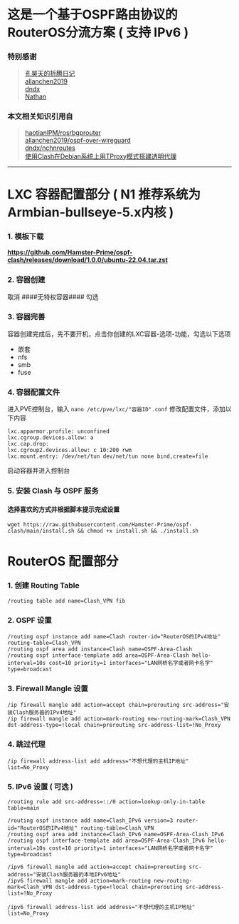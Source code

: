 # 这是一个基于OSPF路由协议的RouterOS分流方案 ( 支持 IPv6 )
### 特别感谢
> [孔昊天的折腾日记](https://www.youtube.com/@user-ek1qg7ti5r)  
> [allanchen2019](https://github.com/allanchen2019)  
> [dndx](https://github.com/dndx)  
> [Nathan](https://nathanyu.me/author/nathanyu/)
### 本文相关知识引用自
> [haotianlPM/rosrbgprouter](https://github.com/haotianlPM/rosrbgprouter)  
> [allanchen2019/ospf-over-wireguard](https://github.com/allanchen2019/ospf-over-wireguard)  
> [dndx/nchnroutes](https://github.com/dndx/nchnroutes)  
> [使用Clash在Debian系统上用TProxy模式搭建透明代理](https://nathanyu.me/clash-transparent-proxy-on-debian/)
---
# LXC 容器配置部分 ( N1 推荐系统为Armbian-bullseye-5.x内核 )
### 1. 模板下载
**https://github.com/Hamster-Prime/ospf-clash/releases/download/1.0.0/ubuntu-22.04.tar.zst**
### 2. 容器创建
取消 ####无特权容器#### 勾选
### 3. 容器完善
容器创建完成后，先不要开机，点击你创建的LXC容器-选项-功能，勾选以下选项
- 嵌套
- nfs
- smb
- fuse
### 4. 容器配置文件
进入PVE控制台，输入 `nano /etc/pve/lxc/"容器ID".conf` 修改配置文件，添加以下内容
```
lxc.apparmor.profile: unconfined
lxc.cgroup.devices.allow: a
lxc.cap.drop: 
lxc.cgroup2.devices.allow: c 10:200 rwm
lxc.mount.entry: /dev/net/tun dev/net/tun none bind,create=file
```
启动容器并进入控制台
### 5. 安装 Clash 与 OSPF 服务
#### 选择喜欢的方式并根据脚本提示完成设置
```
wget https://raw.githubusercontent.com/Hamster-Prime/ospf-clash/main/install.sh && chmod +x install.sh && ./install.sh
```
# RouterOS 配置部分
### 1. 创建 Routing Table
```
/routing table add name=Clash_VPN fib
```
### 2. OSPF 设置
```
/routing ospf instance add name=Clash router-id="RouterOS的IPv4地址" routing-table=Clash_VPN
/routing ospf area add instance=Clash name=OSPF-Area-Clash
/routing ospf interface-template add area=OSPF-Area-Clash hello-interval=10s cost=10 priority=1 interfaces="LAN网桥名字或者网卡名字" type=broadcast
```
### 3. Firewall Mangle 设置
```
/ip firewall mangle add action=accept chain=prerouting src-address="安装Clash服务器的IPv4地址"
/ip firewall mangle add action=mark-routing new-routing-mark=Clash_VPN dst-address-type=!local chain=prerouting src-address-list=!No_Proxy
```
### 4. 跳过代理
```
/ip firewall address-list add address="不想代理的主机IP地址" list=No_Proxy
```
### 5. IPv6 设置 ( 可选 )
```
/routing rule add src-address=::/0 action=lookup-only-in-table table=main
```
```
/routing ospf instance add name=Clash_IPv6 version=3 router-id="RouterOS的IPv4地址" routing-table=Clash_VPN
/routing ospf area add instance=Clash_IPv6 name=OSPF-Area-Clash_IPv6
/routing ospf interface-template add area=OSPF-Area-Clash_IPv6 hello-interval=10s cost=10 priority=1 interfaces="LAN网桥名字或者网卡名字" type=broadcast
```
```
/ipv6 firewall mangle add action=accept chain=prerouting src-address="安装Clash服务器的本地IPv6地址"
/ipv6 firewall mangle add action=mark-routing new-routing-mark=Clash_VPN dst-address-type=!local chain=prerouting src-address-list=!No_Proxy
```
```
/ipv6 firewall address-list add address="不想代理的主机IP地址" list=No_Proxy
```
